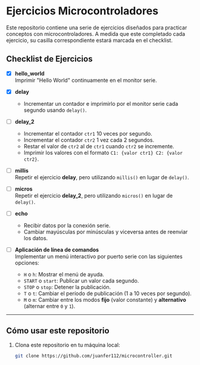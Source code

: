 # Ejercicios Microcontroladores

Este repositorio contiene una serie de ejercicios diseñados para practicar conceptos con microcontroladores. A medida que este completado cada ejercicio, su casilla correspondiente estará marcada en el checklist.

## Checklist de Ejercicios

- [x] **hello_world**  
       Imprimir "Hello World" continuamente en el monitor serie.

- [x] **delay**

  - Incrementar un contador e imprimirlo por el monitor serie cada segundo usando `delay()`.

- [ ] **delay_2**

  - Incrementar el contador `ctr1` 10 veces por segundo.
  - Incrementar el contador `ctr2` 1 vez cada 2 segundos.
  - Restar el valor de `ctr2` al de `ctr1` cuando `ctr2` se incremente.
  - Imprimir los valores con el formato `C1: {valor ctr1} C2: {valor ctr2}`.

- [ ] **millis**  
       Repetir el ejercicio **delay**, pero utilizando `millis()` en lugar de `delay()`.

- [ ] **micros**  
       Repetir el ejercicio **delay_2**, pero utilizando `micros()` en lugar de `delay()`.

- [ ] **echo**

  - Recibir datos por la conexión serie.
  - Cambiar mayúsculas por minúsculas y viceversa antes de reenviar los datos.

- [ ] **Aplicación de línea de comandos**  
       Implementar un menú interactivo por puerto serie con las siguientes opciones:
  - `H` o `h`: Mostrar el menú de ayuda.
  - `START` o `start`: Publicar un valor cada segundo.
  - `STOP` o `stop`: Detener la publicación.
  - `T` o `t`: Cambiar el período de publicación (1 a 10 veces por segundo).
  - `M` o `m`: Cambiar entre los modos **fijo** (valor constante) y **alternativo** (alternar entre `0` y `1`).

---

## Cómo usar este repositorio

1. Clona este repositorio en tu máquina local:
   ```bash
   git clone https://github.com/juanfer112/microcontroller.git
   ```
